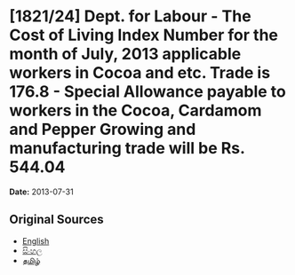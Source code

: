 # [1821/24] Dept. for Labour - The Cost of Living Index Number for the month of July, 2013 applicable workers in Cocoa and etc. Trade is 176.8 - Special Allowance payable to workers in the Cocoa, Cardamom and Pepper Growing and manufacturing trade will be Rs. 544.04

**Date:** 2013-07-31

## Original Sources

- [English](https://documents.gov.lk/view/extra-gazettes/2013/7/1821-24_E.pdf)
- [සිංහල](https://documents.gov.lk/view/extra-gazettes/2013/7/1821-24_S.pdf)
- [தமிழ்](https://documents.gov.lk/view/extra-gazettes/2013/7/1821-24_T.pdf)
